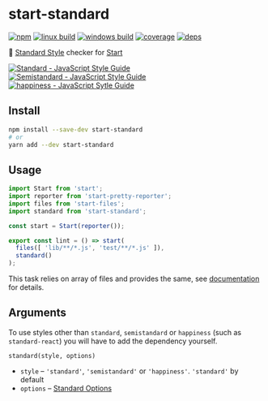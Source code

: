 # start-standard

[![npm](https://img.shields.io/npm/v/start-standard.svg?style=flat-square)](https://www.npmjs.com/package/start-standard)
[![linux build](https://img.shields.io/travis/effervescentia/start-standard/master.svg?label=linux&style=flat-square)](https://travis-ci.org/effervescentia/start-standard)
[![windows build](https://img.shields.io/appveyor/ci/effervescentia/start-standard/master.svg?label=windows&style=flat-square)](https://ci.appveyor.com/project/effervescentia/start-standard)
[![coverage](https://img.shields.io/codecov/c/github/effervescentia/start-standard/master.svg?style=flat-square)](https://codecov.io/github/effervescentia/start-standard)
[![deps](https://david-dm.org/effervescentia/start-standard.svg?style=flat-square)](https://david-dm.org/effervescentia/start-standard)

🎏 [Standard Style](http://standardjs.com/) checker for [Start](https://github.com/start-runner/start)

[![Standard - JavaScript Style Guide](https://cdn.rawgit.com/feross/standard/master/badge.svg)](https://github.com/feross/standard)
[![Semistandard - JavaScript Style Guide](https://cdn.rawgit.com/flet/semistandard/master/badge.svg)](https://github.com/Flet/semistandard)
[![happiness - JavaScript Sytle Guide](https://cdn.rawgit.com/JedWatson/happiness/master/badge.svg)](https://github.com/JedWatson/happiness)

## Install

```sh
npm install --save-dev start-standard
# or
yarn add --dev start-standard
```

## Usage

```js
import Start from 'start';
import reporter from 'start-pretty-reporter';
import files from 'start-files';
import standard from 'start-standard';

const start = Start(reporter());

export const lint = () => start(
  files([ 'lib/**/*.js', 'test/**/*.js' ]),
  standard()
);
```

This task relies on array of files and provides the same, see [documentation](https://github.com/start-runner/start#readme) for details.

## Arguments

To use styles other than `standard`, `semistandard` or `happiness` (such as `standard-react`)
you will have to add the dependency yourself.

`standard(style, options)`

* `style` – `'standard'`, `'semistandard'` or `'happiness'`.
`'standard'` by default
* `options` – [Standard Options](http://standardjs.com/#standardlintfilesfiles-opts-callback)
